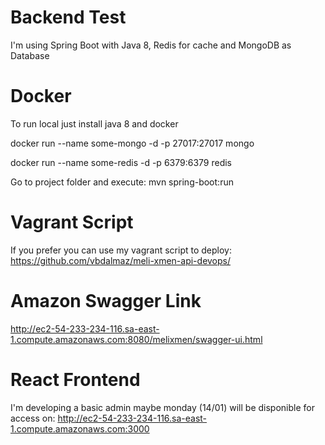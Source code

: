 # Backend Test

I'm using Spring Boot with Java 8, Redis for cache and MongoDB as Database

# Docker 
To run local just install java 8 and docker

docker run --name some-mongo -d -p 27017:27017 mongo

docker run --name some-redis -d -p 6379:6379 redis

Go to project folder and execute:
mvn spring-boot:run

# Vagrant Script 
If you prefer you can use my vagrant script to deploy: 
https://github.com/vbdalmaz/meli-xmen-api-devops/

# Amazon Swagger Link
http://ec2-54-233-234-116.sa-east-1.compute.amazonaws.com:8080/melixmen/swagger-ui.html

# React Frontend 
I'm developing a basic admin maybe monday (14/01) will be disponible for access on: 
http://ec2-54-233-234-116.sa-east-1.compute.amazonaws.com:3000
